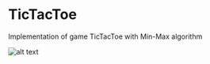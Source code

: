 # TicTacToe
Implementation of game TicTacToe with Min-Max algorithm

![alt text](https://github.com/JessieSharp/TicTacToe-AI/blob/master/TicTacToe_l96NQFtpO9.png?raw=true)
